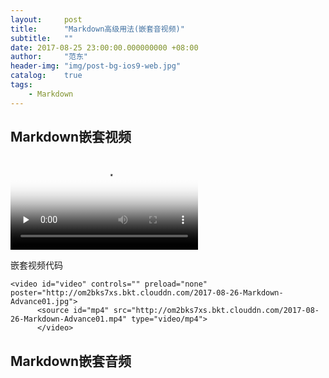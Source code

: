 ```yaml
---
layout:     post
title:      "Markdown高级用法(嵌套音视频)"
subtitle:   ""
date: 2017-08-25 23:00:00.000000000 +08:00
author:     "范东"
header-img: "img/post-bg-ios9-web.jpg"
catalog:    true
tags:
    - Markdown
---
```

## Markdown嵌套视频
<video id="video" controls="" preload="none" poster="http://om2bks7xs.bkt.clouddn.com/2017-08-26-Markdown-Advance-Video01.jpg">
      <source id="mp4" src="http://om2bks7xs.bkt.clouddn.com/2017-08-26-Markdown-Advance-Video01.mp4" type="video/mp4">
      </video>
      
嵌套视频代码

```
<video id="video" controls="" preload="none" poster="http://om2bks7xs.bkt.clouddn.com/2017-08-26-Markdown-Advance01.jpg">
      <source id="mp4" src="http://om2bks7xs.bkt.clouddn.com/2017-08-26-Markdown-Advance01.mp4" type="video/mp4">
      </video>
```
## Markdown嵌套音频